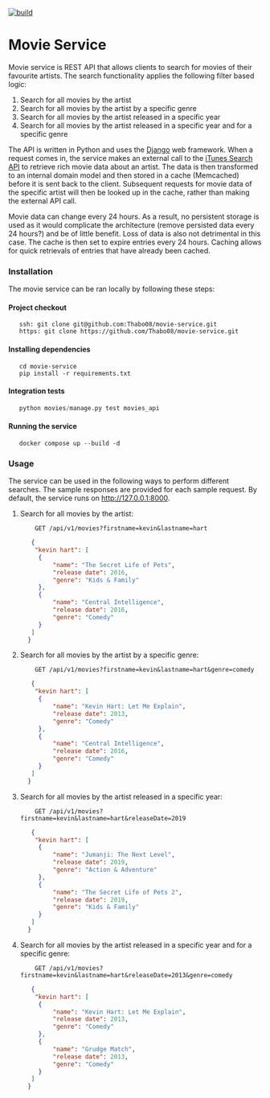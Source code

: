 [![build](https://github.com/Thabo08/movie-service/actions/workflows/main.yaml/badge.svg)](https://github.com/Thabo08/movie-service/actions/workflows/main.yaml)

# Movie Service
Movie service is REST API that allows clients to search for movies of their favourite artists. The search functionality
applies the following filter based logic:

1. Search for all movies by the artist
2. Search for all movies by the artist by a specific genre
3. Search for all movies by the artist released in a specific year
4. Search for all movies by the artist released in a specific year and for a specific genre

The API is written in Python and uses the [Django](https://www.djangoproject.com/) web framework. When a request comes in,
the service makes an external call to the [iTunes Search API](https://affiliate.itunes.apple.com/resources/documentation/itunes-store-web-service-search-api/)
to retrieve rich movie data about an artist. The data is then transformed to an internal domain model and then stored
in a cache (Memcached) before it is sent back to the client. Subsequent requests for movie data of the specific artist
will then be looked up in the cache, rather than making the external API call.

Movie data can change every 24 hours. As a result, no persistent storage is used as it would complicate the architecture
(remove persisted data every 24 hours?) and be of little benefit. Loss of data is also not detrimental in this case. The cache is then set to expire entries
every 24 hours. Caching allows for quick retrievals of entries that have already been cached.


### Installation
The movie service can be ran locally by following these steps:
#### Project checkout
```git
   ssh: git clone git@github.com:Thabo08/movie-service.git
   https: git clone https://github.com/Thabo08/movie-service.git
```

#### Installing dependencies
```shell
   cd movie-service
   pip install -r requirements.txt
```

#### Integration tests
```python
   python movies/manage.py test movies_api
```

#### Running the service
```docker
   docker compose up --build -d
```


### Usage
The service can be used in the following ways to perform different searches. The sample responses are provided for each
sample request. By default, the service runs on http://127.0.0.1:8000.

1. Search for all movies by the artist:
    ```
        GET /api/v1/movies?firstname=kevin&lastname=hart
   ```
   ```json
      {
       "kevin hart": [
        {
            "name": "The Secret Life of Pets",
            "release date": 2016,
            "genre": "Kids & Family"
        },
        {
            "name": "Central Intelligence",
            "release date": 2016,
            "genre": "Comedy"
        }
      ]
     }
   ```
2. Search for all movies by the artist by a specific genre:
    ```
        GET /api/v1/movies?firstname=kevin&lastname=hart&genre=comedy
   ```
   ```json
      {
       "kevin hart": [
        {
            "name": "Kevin Hart: Let Me Explain",
            "release date": 2013,
            "genre": "Comedy"
        },
        {
            "name": "Central Intelligence",
            "release date": 2016,
            "genre": "Comedy"
        }
      ]
     }
   ```
3. Search for all movies by the artist released in a specific year:
    ```
        GET /api/v1/movies?firstname=kevin&lastname=hart&releaseDate=2019
   ```
   ```json
      {
       "kevin hart": [
        {
            "name": "Jumanji: The Next Level",
            "release date": 2019,
            "genre": "Action & Adventure"
        },
        {
            "name": "The Secret Life of Pets 2",
            "release date": 2019,
            "genre": "Kids & Family"
        }
      ]
     }
   ```
4. Search for all movies by the artist released in a specific year and for a specific genre:
    ```
        GET /api/v1/movies?firstname=kevin&lastname=hart&releaseDate=2013&genre=comedy
   ```
   ```json
      {
       "kevin hart": [
        {
            "name": "Kevin Hart: Let Me Explain",
            "release date": 2013,
            "genre": "Comedy"
        },
        {
            "name": "Grudge Match",
            "release date": 2013,
            "genre": "Comedy"
        }
      ]
     }
   ```
